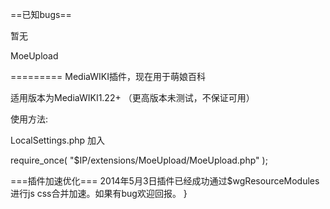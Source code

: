 ==已知bugs==

暂无


MoeUpload

=========
MediaWIKI插件，现在用于萌娘百科

适用版本为MediaWIKI1.22+ （更高版本未测试，不保证可用）

使用方法:

LocalSettings.php 加入

require_once( "$IP/extensions/MoeUpload/MoeUpload.php" );


===插件加速优化===
2014年5月3日插件已经成功通过$wgResourceModules进行js css合并加速。如果有bug欢迎回报。
}
